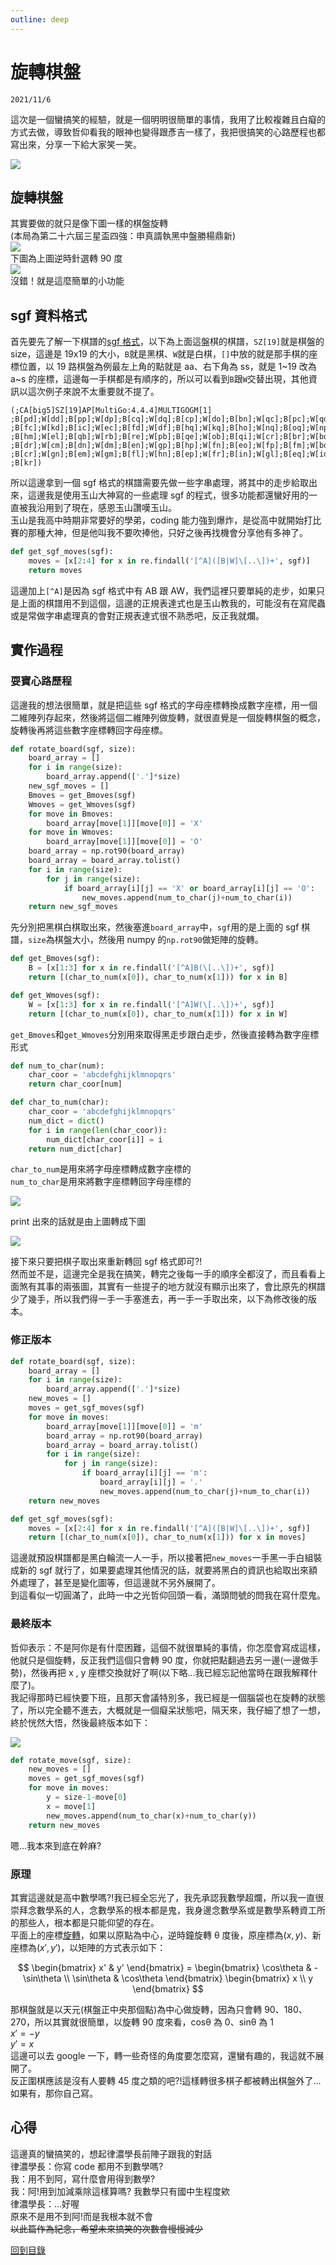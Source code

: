 ```yaml
---
outline: deep
---
```


# 旋轉棋盤

`2021/11/6`

這次是一個蠻搞笑的經驗，就是一個明明很簡單的事情，我用了比較複雜且白癡的方式去做，導致哲仰看我的眼神也變得跟彥吉一樣了，我把很搞笑的心路歷程也都寫出來，分享一下給大家笑一笑。

![](https://i.imgur.com/P16ZjF0.jpg)

## 旋轉棋盤

其實要做的就只是像下圖一樣的棋盤旋轉<br>
(本局為第二十六屆三星盃四強：申真諝執黑中盤勝楊鼎新)<br>
![](https://i.imgur.com/stLYCoh.png)<br>
下圖為上圖逆時針選轉 90 度<br>
![](https://i.imgur.com/i60C4Pn.png)<br>
沒錯！就是這麼簡單的小功能

## sgf 資料格式

首先要先了解一下棋譜的[sgf 格式](https://en.wikipedia.org/wiki/Smart_Game_Format)，以下為上面這盤棋的棋譜，`SZ[19]`就是棋盤的 size，這邊是 19x19 的大小，`B`就是黑棋、`W`就是白棋，`[]`中放的就是那手棋的座標位置，以 19 路棋盤為例最左上角的點就是 aa、右下角為 ss，就是 1~19 改為 a~s 的座標，這邊每一手棋都是有順序的，所以可以看到`B`跟`W`交替出現，其他資訊以這次例子來說不太重要就不提了。

```
(;CA[big5]SZ[19]AP[MultiGo:4.4.4]MULTIGOGM[1]
;B[pd];W[dd];B[pp];W[dp];B[cq];W[dq];B[cp];W[do];B[bn];W[qc];B[pc];W[qd];B[pe];W[rf]
;B[fc];W[kd];B[ic];W[ec];B[fd];W[df];B[hq];W[kq];B[ho];W[nq];B[oq];W[np];B[pn];W[jo]
;B[hm];W[el];B[qb];W[rb];B[re];W[pb];B[qe];W[ob];B[qi];W[cr];B[br];W[bo];B[co];W[cn]
;B[dr];W[cm];B[dn];W[dm];B[en];W[gp];B[hp];W[fn];B[eo];W[fp];B[fm];W[bq];B[cs];W[bp]
;B[cr];W[gn];B[em];W[gm];B[fl];W[hn];B[ep];W[fr];B[in];W[gl];B[eq];W[io];B[ck];W[an]
;B[kr])
```

所以這邊拿到一個 sgf 格式的棋譜需要先做一些字串處理，將其中的走步給取出來，這邊我是使用玉山大神寫的一些處理 sgf 的程式，很多功能都還蠻好用的一直被我沿用到了現在，感恩玉山讚嘆玉山。<br>
玉山是我高中時期非常要好的學弟，coding 能力強到爆炸，是從高中就開始打比賽的那種大神，但是他叫我不要吹捧他，只好之後再找機會分享他有多神了。

```python
def get_sgf_moves(sgf):
    moves = [x[2:4] for x in re.findall('[^A]([B|W]\[..\])+', sgf)]
    return moves
```

這邊加上`[^A]`是因為 sgf 格式中有 AB 跟 AW，我們這裡只要單純的走步，如果只是上面的棋譜用不到這個，這邊的正規表達式也是玉山教我的，可能沒有在寫爬蟲或是常做字串處理真的會對正規表達式很不熟悉吧，反正我就爛。

## 實作過程

### 耍寶心路歷程

這邊我的想法很簡單，就是把這些 sgf 格式的字母座標轉換成數字座標，用一個二維陣列存起來，然後將這個二維陣列做旋轉，就很直覺是一個旋轉棋盤的概念，旋轉後再將這些數字座標轉回字母座標。

```python
def rotate_board(sgf, size):
    board_array = []
    for i in range(size):
        board_array.append(['.']*size)
    new_sgf_moves = []
    Bmoves = get_Bmoves(sgf)
    Wmoves = get_Wmoves(sgf)
    for move in Bmoves:
        board_array[move[1]][move[0]] = 'X'
    for move in Wmoves:
        board_array[move[1]][move[0]] = 'O'
    board_array = np.rot90(board_array)
    board_array = board_array.tolist()
    for i in range(size):
        for j in range(size):
            if board_array[i][j] == 'X' or board_array[i][j] == 'O':
                new_moves.append(num_to_char(j)+num_to_char(i))
    return new_sgf_moves
```

先分別把黑棋白棋取出來，然後塞進`board_array`中，`sgf`用的是上面的 sgf 棋譜，`size`為棋盤大小，然後用 numpy 的`np.rot90`做矩陣的旋轉。

```python
def get_Bmoves(sgf):
    B = [x[1:3] for x in re.findall('[^A]B(\[..\])+', sgf)]
    return [(char_to_num(x[0]), char_to_num(x[1])) for x in B]
```

```python
def get_Wmoves(sgf):
    W = [x[1:3] for x in re.findall('[^A]W(\[..\])+', sgf)]
    return [(char_to_num(x[0]), char_to_num(x[1])) for x in W]
```

`get_Bmoves`和`get_Wmoves`分別用來取得黑走步跟白走步，然後直接轉為數字座標形式

```python
def num_to_char(num):
    char_coor = 'abcdefghijklmnopqrs'
    return char_coor[num]
```

```python
def char_to_num(char):
    char_coor = 'abcdefghijklmnopqrs'
    num_dict = dict()
    for i in range(len(char_coor)):
        num_dict[char_coor[i]] = i
    return num_dict[char]
```

`char_to_num`是用來將字母座標轉成數字座標的<br>
`num_to_char`是用來將數字座標轉回字母座標的

![](https://i.imgur.com/Bl3Aodg.png)

print 出來的話就是由上圖轉成下圖

![](https://i.imgur.com/HP7irJL.png)

接下來只要把棋子取出來重新轉回 sgf 格式即可?!<br>
然而並不是，這邊完全是我在搞笑，轉完之後每一手的順序全都沒了，而且看看上面煞有其事的兩張圖，其實有一些提子的地方就沒有顯示出來了，會比原先的棋譜少了幾手，所以我們得一手一手塞進去，再一手一手取出來，以下為修改後的版本。

### 修正版本

```python
def rotate_board(sgf, size):
    board_array = []
    for i in range(size):
        board_array.append(['.']*size)
    new_moves = []
    moves = get_sgf_moves(sgf)
    for move in moves:
        board_array[move[1]][move[0]] = 'm'
        board_array = np.rot90(board_array)
        board_array = board_array.tolist()
        for i in range(size):
            for j in range(size):
                if board_array[i][j] == 'm':
                    board_array[i][j] = '.'
                    new_moves.append(num_to_char(j)+num_to_char(i))
    return new_moves
```

```python
def get_sgf_moves(sgf):
    moves = [x[2:4] for x in re.findall('[^A]([B|W]\[..\])+', sgf)]
    return [(char_to_num(x[0]), char_to_num(x[1])) for x in moves]
```

這邊就預設棋譜都是黑白輪流一人一手，所以接著把`new_moves`一手黑一手白組裝成新的 sgf 就行了，如果要處理其他情況的話，就要將黑白的資訊也給取出來額外處理了，甚至是變化圖等，但這邊就不另外展開了。<br>
到這看似一切圓滿了，此時一中之光哲仰回頭一看，滿頭問號的問我在寫什麼鬼。

### 最終版本

哲仰表示：不是阿你是有什麼困難，這個不就很單純的事情，你怎麼會寫成這樣，他就只是個旋轉，反正我們這個只會轉 90 度，你就把點翻過去另一邊(一邊做手勢)，然後再把 x , y 座標交換就好了啊(以下略...我已經忘記他當時在跟我解釋什麼了)。<br>
我記得那時已經快要下班，且那天會議特別多，我已經是一個腦袋也在旋轉的狀態了，所以完全聽不進去，大概就是一個癡呆狀態吧，隔天來，我仔細了想了一想，終於恍然大悟，然後最終版本如下：

![](https://i.imgur.com/j7uSDuC.png)

```python
def rotate_move(sgf, size):
    new_moves = []
    moves = get_sgf_moves(sgf)
    for move in moves:
        y = size-1-move[0]
        x = move[1]
        new_moves.append(num_to_char(x)+num_to_char(y))
    return new_moves
```

嗯...我本來到底在幹麻?

### 原理

其實這邊就是高中數學嗎?!我已經全忘光了，我先承認我數學超爛，所以我一直很崇拜念數學系的人，念數學系的根本都是鬼，我身邊念數學系或是數學系轉資工所的那些人，根本都是只能仰望的存在。<br>
平面上的座標[旋轉](<https://en.wikipedia.org/wiki/Rotation_(mathematics)>)，如果以原點為中心，逆時鐘旋轉 θ 度後，原座標為$(x,y)$、新座標為$(x',y')$，以矩陣的方式表示如下：

$$
\begin{bmatrix}
x' & y'
\end{bmatrix} =
\begin{bmatrix}
\cos\theta & -\sin\theta \\
\sin\theta & \cos\theta
\end{bmatrix}
\begin{bmatrix}
x \\
y
\end{bmatrix}
$$

那棋盤就是以天元(棋盤正中央那個點)為中心做旋轉，因為只會轉 90、180、270，所以其實就很簡單，以旋轉 90 度來看，cosθ 為 0、sinθ 為 1<br>
$x'=-y$<br>
$y'=x$<br>
這邊可以去 google 一下，轉一些奇怪的角度要怎麼寫，還蠻有趣的，我這就不展開了。<br>
反正圍棋應該是沒有人要轉 45 度之類的吧?!這樣轉很多棋子都被轉出棋盤外了...<br>
如果有，那你自己寫。

## 心得

這邊真的蠻搞笑的，想起律濃學長前陣子跟我的對話<br>
律濃學長：你寫 code 都用不到數學嗎?<br>
我：用不到阿，寫什麼會用得到數學?<br>
我：阿!用到加減乘除這樣算嗎? 我數學只有國中生程度欸<br>
律濃學長：...好喔<br>
原來不是用不到阿!而是我根本就不會~~<br>
以此篇作為紀念，希望未來搞笑的次數會慢慢減少~~

[回到目錄](/coding/)

